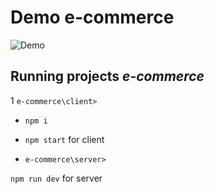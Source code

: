 # Demo e-commerce

![Demo](/video//demo.gif)


## Running projects *e-commerce*

1 `e-commerce\client>`
 - `npm i`
 - `npm start` for client

- `e-commerce\server>`

 `npm run dev` for server
